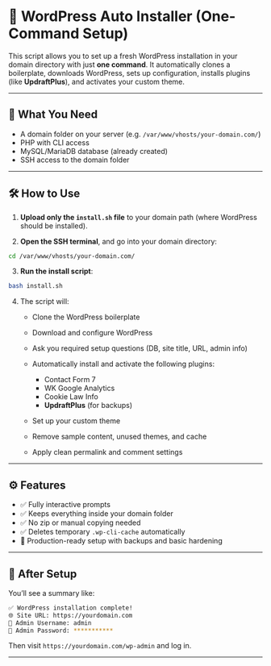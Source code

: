 # 🚀 WordPress Auto Installer (One-Command Setup)

This script allows you to set up a fresh WordPress installation in your domain directory with just **one command**. It automatically clones a boilerplate, downloads WordPress, sets up configuration, installs plugins (like **UpdraftPlus**), and activates your custom theme.

---

## 🧩 What You Need

- A domain folder on your server (e.g. `/var/www/vhosts/your-domain.com/`)
- PHP with CLI access
- MySQL/MariaDB database (already created)
- SSH access to the domain folder

---

## 🛠️ How to Use

1. **Upload only the `install.sh` file** to your domain path (where WordPress should be installed).

2. **Open the SSH terminal**, and go into your domain directory:

```bash
cd /var/www/vhosts/your-domain.com/
````

3. **Run the install script**:

```bash
bash install.sh
```

4. The script will:

   * Clone the WordPress boilerplate

   * Download and configure WordPress

   * Ask you required setup questions (DB, site title, URL, admin info)

   * Automatically install and activate the following plugins:

     * Contact Form 7
     * WK Google Analytics
     * Cookie Law Info
     * **UpdraftPlus** (for backups)

   * Set up your custom theme

   * Remove sample content, unused themes, and cache

   * Apply clean permalink and comment settings

---

## ⚙️ Features

* ✅ Fully interactive prompts
* ✅ Keeps everything inside your domain folder
* ✅ No zip or manual copying needed
* ✅ Deletes temporary `.wp-cli-cache` automatically
* 🔐 Production-ready setup with backups and basic hardening

---

## 🧼 After Setup

You’ll see a summary like:

```bash
✅ WordPress installation complete!
🌐 Site URL: https://yourdomain.com
👤 Admin Username: admin
🔐 Admin Password: ***********
```

Then visit `https://yourdomain.com/wp-admin` and log in.

---
